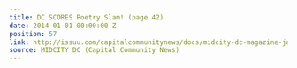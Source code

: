```yaml
---
title: DC SCORES Poetry Slam! (page 42)
date: 2014-01-01 00:00:00 Z
position: 57
link: http://issuu.com/capitalcommunitynews/docs/midcity-dc-magazine-january-2014
source: MIDCITY DC (Capital Community News)
---
```


